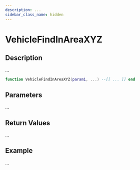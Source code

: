 ```yaml
---
description: ...
sidebar_class_name: hidden
---
```


# VehicleFindInAreaXYZ

## Description

...

```lua
function VehicleFindInAreaXYZ(param1, ...) --[[ ... ]] end
```

## Parameters

...

## Return Values

...

## Example

...

